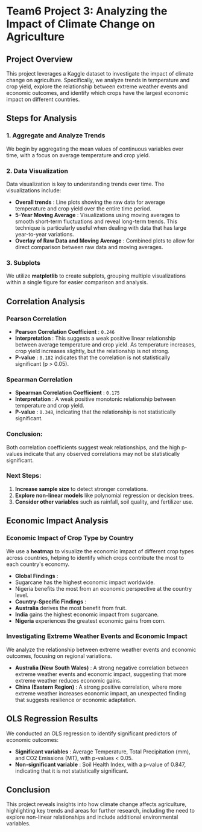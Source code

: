 # Team6 Project 3: Analyzing the Impact of Climate Change on Agriculture

## Project Overview

This project leverages a Kaggle dataset to investigate the impact of climate change on agriculture. Specifically, we analyze trends in temperature and crop yield, explore the relationship between extreme weather events and economic outcomes, and identify which crops have the largest economic impact on different countries.

## Steps for Analysis

### 1. Aggregate and Analyze Trends

We begin by aggregating the mean values of continuous variables over time, with a focus on average temperature and crop yield.

### 2. Data Visualization

Data visualization is key to understanding trends over time. The visualizations include:

* **Overall trends** : Line plots showing the raw data for average temperature and crop yield over the entire time period.
* **5-Year Moving Average** : Visualizations using moving averages to smooth short-term fluctuations and reveal long-term trends. This technique is particularly useful when dealing with data that has large year-to-year variations.
* **Overlay of Raw Data and Moving Average** : Combined plots to allow for direct comparison between raw data and moving averages.

### 3. Subplots

We utilize **matplotlib** to create subplots, grouping multiple visualizations within a single figure for easier comparison and analysis.

## Correlation Analysis

### Pearson Correlation

* **Pearson Correlation Coefficient** : `0.246`
* **Interpretation** : This suggests a weak positive linear relationship between average temperature and crop yield. As temperature increases, crop yield increases slightly, but the relationship is not strong.
* **P-value** : `0.182` indicates that the correlation is not statistically significant (p > 0.05).

### Spearman Correlation

* **Spearman Correlation Coefficient** : `0.175`
* **Interpretation** : A weak positive monotonic relationship between temperature and crop yield.
* **P-value** : `0.348`, indicating that the relationship is not statistically significant.

### Conclusion:

Both correlation coefficients suggest weak relationships, and the high p-values indicate that any observed correlations may not be statistically significant.

### Next Steps:

1. **Increase sample size** to detect stronger correlations.
2. **Explore non-linear models** like polynomial regression or decision trees.
3. **Consider other variables** such as rainfall, soil quality, and fertilizer use.

## Economic Impact Analysis

### Economic Impact of Crop Type by Country

We use a **heatmap** to visualize the economic impact of different crop types across countries, helping to identify which crops contribute the most to each country's economy.

* **Global Findings** :
* Sugarcane has the highest economic impact worldwide.
* Nigeria benefits the most from an economic perspective at the country level.
* **Country-Specific Findings** :
* **Australia** derives the most benefit from fruit.
* **India** gains the highest economic impact from sugarcane.
* **Nigeria** experiences the greatest economic gains from corn.

### Investigating Extreme Weather Events and Economic Impact

We analyze the relationship between extreme weather events and economic outcomes, focusing on regional variations.

* **Australia (New South Wales)** : A strong negative correlation between extreme weather events and economic impact, suggesting that more extreme weather reduces economic gains.
* **China (Eastern Region)** : A strong positive correlation, where more extreme weather increases economic impact, an unexpected finding that suggests resilience or economic adaptation.

## OLS Regression Results

We conducted an OLS regression to identify significant predictors of economic outcomes:

* **Significant variables** : Average Temperature, Total Precipitation (mm), and CO2 Emissions (MT), with p-values < 0.05.
* **Non-significant variable** : Soil Health Index, with a p-value of 0.847, indicating that it is not statistically significant.

## Conclusion

This project reveals insights into how climate change affects agriculture, highlighting key trends and areas for further research, including the need to explore non-linear relationships and include additional environmental variables.
